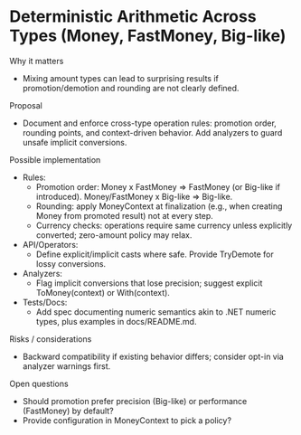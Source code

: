 # Deterministic Arithmetic Across Types (Money, FastMoney, Big-like)

Why it matters
- Mixing amount types can lead to surprising results if promotion/demotion and rounding are not clearly defined.

Proposal
- Document and enforce cross-type operation rules: promotion order, rounding points, and context-driven behavior. Add analyzers to guard unsafe implicit conversions.

Possible implementation
- Rules:
  - Promotion order: Money x FastMoney => FastMoney (or Big-like if introduced). Money/FastMoney x Big-like => Big-like.
  - Rounding: apply MoneyContext at finalization (e.g., when creating Money from promoted result) not at every step.
  - Currency checks: operations require same currency unless explicitly converted; zero-amount policy may relax.
- API/Operators:
  - Define explicit/implicit casts where safe. Provide TryDemote for lossy conversions.
- Analyzers:
  - Flag implicit conversions that lose precision; suggest explicit ToMoney(context) or With(context).
- Tests/Docs:
  - Add spec documenting numeric semantics akin to .NET numeric types, plus examples in docs/README.md.

Risks / considerations
- Backward compatibility if existing behavior differs; consider opt-in via analyzer warnings first.

Open questions
- Should promotion prefer precision (Big-like) or performance (FastMoney) by default?
- Provide configuration in MoneyContext to pick a policy?
